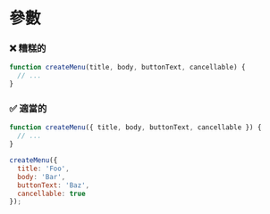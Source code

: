 # 參數

<h3 class="awful">❌ 糟糕的</h3>

```javascript
function createMenu(title, body, buttonText, cancellable) {
  // ...
}
```

<v-click>
  <h3 class="adequate">✅ 適當的</h3>

  ```javascript
  function createMenu({ title, body, buttonText, cancellable }) {
    // ...
  }

  createMenu({
    title: 'Foo',
    body: 'Bar',
    buttonText: 'Baz',
    cancellable: true
  });
  ```
</v-click>